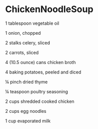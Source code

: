 # ChickenNoodleSoup
1 tablespoon vegetable oil

1 onion, chopped

2 stalks celery, sliced

2 carrots, sliced

4 (10.5 ounce) cans chicken broth

4 baking potatoes, peeled and diced

¼ pinch dried thyme

¼ teaspoon poultry seasoning

2 cups shredded cooked chicken

2 cups egg noodles

1 cup evaporated milk